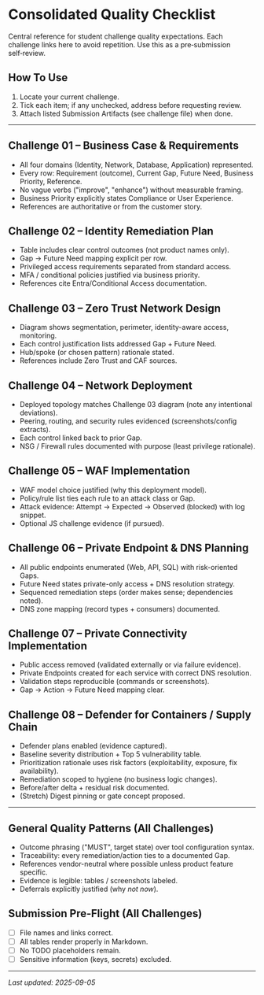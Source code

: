 # Consolidated Quality Checklist

Central reference for student challenge quality expectations. Each challenge links here to avoid repetition. Use this as a pre‑submission self‑review.

## How To Use
1. Locate your current challenge.
2. Tick each item; if any unchecked, address before requesting review.
3. Attach listed Submission Artifacts (see challenge file) when done.

---
## Challenge 01 – Business Case & Requirements
- All four domains (Identity, Network, Database, Application) represented.
- Every row: Requirement (outcome), Current Gap, Future Need, Business Priority, Reference.
- No vague verbs ("improve", "enhance") without measurable framing.
- Business Priority explicitly states Compliance or User Experience.
- References are authoritative or from the customer story.

## Challenge 02 – Identity Remediation Plan
- Table includes clear control outcomes (not product names only).
- Gap → Future Need mapping explicit per row.
- Privileged access requirements separated from standard access.
- MFA / conditional policies justified via business priority.
- References cite Entra/Conditional Access documentation.

## Challenge 03 – Zero Trust Network Design
- Diagram shows segmentation, perimeter, identity-aware access, monitoring.
- Each control justification lists addressed Gap + Future Need.
- Hub/spoke (or chosen pattern) rationale stated.
- References include Zero Trust and CAF sources.

## Challenge 04 – Network Deployment
- Deployed topology matches Challenge 03 diagram (note any intentional deviations).
- Peering, routing, and security rules evidenced (screenshots/config extracts).
- Each control linked back to prior Gap.
- NSG / Firewall rules documented with purpose (least privilege rationale).

## Challenge 05 – WAF Implementation
- WAF model choice justified (why this deployment model).
- Policy/rule list ties each rule to an attack class or Gap.
- Attack evidence: Attempt → Expected → Observed (blocked) with log snippet.
- Optional JS challenge evidence (if pursued).

## Challenge 06 – Private Endpoint & DNS Planning
- All public endpoints enumerated (Web, API, SQL) with risk-oriented Gaps.
- Future Need states private-only access + DNS resolution strategy.
- Sequenced remediation steps (order makes sense; dependencies noted).
- DNS zone mapping (record types + consumers) documented.

## Challenge 07 – Private Connectivity Implementation
- Public access removed (validated externally or via failure evidence).
- Private Endpoints created for each service with correct DNS resolution.
- Validation steps reproducible (commands or screenshots).
- Gap → Action → Future Need mapping clear.

## Challenge 08 – Defender for Containers / Supply Chain
- Defender plans enabled (evidence captured).
- Baseline severity distribution + Top 5 vulnerability table.
- Prioritization rationale uses risk factors (exploitability, exposure, fix availability).
- Remediation scoped to hygiene (no business logic changes).
- Before/after delta + residual risk documented.
- (Stretch) Digest pinning or gate concept proposed.

---
## General Quality Patterns (All Challenges)
- Outcome phrasing ("MUST", target state) over tool configuration syntax.
- Traceability: every remediation/action ties to a documented Gap.
- References vendor-neutral where possible unless product feature specific.
- Evidence is legible: tables / screenshots labeled.
- Deferrals explicitly justified (why *not now*).

## Submission Pre‑Flight (All Challenges)
- [ ] File names and links correct.
- [ ] All tables render properly in Markdown.
- [ ] No TODO placeholders remain.
- [ ] Sensitive information (keys, secrets) excluded.

---
_Last updated: 2025-09-05_

